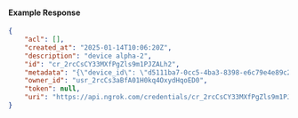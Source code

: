 <!-- Code generated for API Clients. DO NOT EDIT. -->

#### Example Response

```json
{
	"acl": [],
	"created_at": "2025-01-14T10:06:20Z",
	"description": "device alpha-2",
	"id": "cr_2rcCsCY33MXfPgZls9m1PJZALh2",
	"metadata": "{\"device_id\": \"d5111ba7-0cc5-4ba3-8398-e6c79e4e89c2\"}",
	"owner_id": "usr_2rcCs3aBfA01H0kq4OxydHqoED0",
	"token": null,
	"uri": "https://api.ngrok.com/credentials/cr_2rcCsCY33MXfPgZls9m1PJZALh2"
}
```
